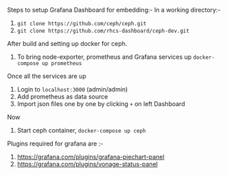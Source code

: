 Steps to setup Grafana Dashboard for embedding:-
In a working directory:-
1. `git clone https://github.com/ceph/ceph.git`
2. `git clone https://github.com/rhcs-dashboard/ceph-dev.git`

After build and setting up docker for ceph.
1. To bring node-exporter, prometheus and Grafana services up `docker-compose up prometheus`

Once all the services are up
1. Login to `localhost:3000` (admin/admin)
2. Add prometheus as data source
3. Import json files one by one by clicking `+` on left Dashboard

Now
1. Start ceph container, `docker-compose up ceph`

Plugins required for grafana are :-
1. https://grafana.com/plugins/grafana-piechart-panel
2. https://grafana.com/plugins/vonage-status-panel
